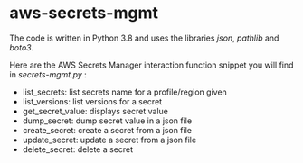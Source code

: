 # aws-secrets-mgmt

The code is written in Python 3.8 and uses the libraries *json*, *pathlib* and *boto3*.

Here are the AWS Secrets Manager interaction function snippet you will find in *secrets-mgmt.py* :

- list_secrets: list secrets name for a profile/region given
- list_versions: list versions for a secret
- get_secret_value: displays secret value
- dump_secret: dump secret value in a json file
- create_secret: create a secret from a json file
- update_secret: update a secret from a json file
- delete_secret: delete a secret
